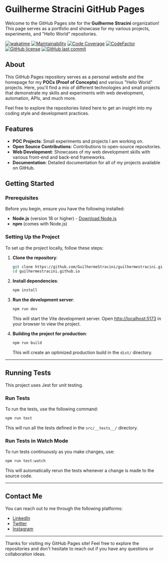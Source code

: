 
# Guilherme Stracini GitHub Pages

Welcome to the GitHub Pages site for the **Guilherme Stracini** organization! This page serves as a portfolio and showcase for my various projects, experiments, and "Hello World" repositories.

[![wakatime](https://wakatime.com/badge/github/GuilhermeStracini/guilhermestracini.github.io.svg)](https://wakatime.com/badge/github/GuilhermeStracini/guilhermestracini.github.io)
[![Maintainability](https://qlty.sh/gh/GuilhermeStracini/projects/apiclient-boilerplate-dotnet/maintainability.svg)](https://qlty.sh/gh/GuilhermeStracini/projects/apiclient-boilerplate-dotnet)
[![Code Coverage](https://qlty.sh/gh/GuilhermeStracini/projects/apiclient-boilerplate-dotnet/coverage.svg)](https://qlty.sh/gh/GuilhermeStracini/projects/apiclient-boilerplate-dotnet)
[![CodeFactor](https://www.codefactor.io/repository/github/GuilhermeStracini/guilhermestracini.github.io/badge)](https://www.codefactor.io/repository/github/GuilhermeStracini/guilhermestracini.github.io)
[![GitHub license](https://img.shields.io/github/license/GuilhermeStracini/guilhermestracini.github.io)](https://github.com/GuilhermeStracini/guilhermestracini.github.io)
[![GitHub last commit](https://img.shields.io/github/last-commit/GuilhermeStracini/guilhermestracini.github.io)](https://github.com/GuilhermeStracini/guilhermestracini.github.io)

## About

This GitHub Pages repository serves as a personal website and the homepage for my **POCs (Proof of Concepts)** and various "Hello World" projects. Here, you'll find a mix of different technologies and small projects that demonstrate my skills and experiments with web development, automation, APIs, and much more.

Feel free to explore the repositories listed here to get an insight into my coding style and development practices.

## Features

- **POC Projects**: Small experiments and projects I am working on.
- **Open Source Contributions**: Contributions to open-source repositories.
- **Web Development**: Showcases of my web development skills with various front-end and back-end frameworks.
- **Documentation**: Detailed documentation for all of my projects available on GitHub.

## Getting Started

### Prerequisites

Before you begin, ensure you have the following installed:

- **Node.js** (version 18 or higher) - [Download Node.js](https://nodejs.org)
- **npm** (comes with Node.js)

### Setting Up the Project

To set up the project locally, follow these steps:

1. **Clone the repository**:
    ```bash
    git clone https://github.com/GuilhermeStracini/guilhermestracini.github.io.git
    cd guilhermestracini.github.io
    ```

2. **Install dependencies**:
    ```bash
    npm install
    ```

3. **Run the development server**:
    ```bash
    npm run dev
    ```

    This will start the Vite development server. Open [http://localhost:5173](http://localhost:5173) in your browser to view the project.

4. **Building the project for production**:
    ```bash
    npm run build
    ```

    This will create an optimized production build in the `dist/` directory.

---

## Running Tests

This project uses Jest for unit testing.

### Run Tests

To run the tests, use the following command:

```bash
npm run test
```

This will run all the tests defined in the `src/__tests__/` directory.

### Run Tests in Watch Mode

To run tests continuously as you make changes, use:

```bash
npm run test:watch
```

This will automatically rerun the tests whenever a change is made to the source code.

---

## Contact Me

You can reach out to me through the following platforms:

- [LinkedIn](https://www.linkedin.com/in/guilhermestracini/)
- [Twitter](https://twitter.com/guibranco)
- [Instagram](https://www.instagram.com/gui.stracini/)

---

Thanks for visiting my GitHub Pages site! Feel free to explore the repositories and don't hesitate to reach out if you have any questions or collaboration ideas.
